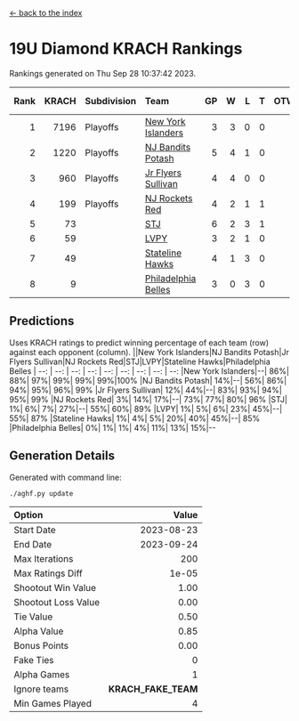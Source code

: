 [<- back to the index](readme.md)
# 19U Diamond KRACH Rankings
Rankings generated on Thu Sep 28 10:37:42 2023.

Rank|KRACH|Subdivision|Team|GP|W|L|T|OTW|OTL|SoS|Exp Wins|Win Diff
---:|---:|:---|:---|---:|---:|---:|---:|---:|---:|---:|---:|---:
1|7196|Playoffs|[New York Islanders](https://gamesheetstats.com/seasons/3663/teams/140861/schedule)|3|3|0|0|0|0|317|3.8|-0.0
2|1220|Playoffs|[NJ Bandits Potash](https://gamesheetstats.com/seasons/3663/teams/140857/schedule)|5|4|1|0|0|0|1266|4.8|-0.0
3|960|Playoffs|[Jr Flyers Sullivan](https://gamesheetstats.com/seasons/3663/teams/140859/schedule)|4|4|0|0|1|0|30|4.9|0.0
4|199|Playoffs|[NJ Rockets Red](https://gamesheetstats.com/seasons/3663/teams/140855/schedule)|4|2|1|1|0|0|286|3.3|-0.0
5|73||[STJ](https://gamesheetstats.com/seasons/3663/teams/140858/schedule)|6|2|3|1|0|0|409|3.3|-0.0
6|59||[LVPY](https://gamesheetstats.com/seasons/3663/teams/140860/schedule)|3|2|1|0|0|0|56|2.9|0.0
7|49||[Stateline Hawks](https://gamesheetstats.com/seasons/3663/teams/141851/schedule)|4|1|3|0|0|1|631|1.9|0.0
8|9||[Philadelphia Belles](https://gamesheetstats.com/seasons/3663/teams/140864/schedule)|3|0|3|0|0|0|89|0.9|0.0

## Predictions
Uses KRACH ratings to predict winning percentage of each team (row) against each opponent (column).
||New York Islanders|NJ Bandits Potash|Jr Flyers Sullivan|NJ Rockets Red|STJ|LVPY|Stateline Hawks|Philadelphia Belles
| --: | --: | --: | --: | --: | --: | --: | --: | --: 
|New York Islanders|--| 86%| 88%| 97%| 99%| 99%| 99%|100%
|NJ Bandits Potash| 14%|--| 56%| 86%| 94%| 95%| 96%| 99%
|Jr Flyers Sullivan| 12%| 44%|--| 83%| 93%| 94%| 95%| 99%
|NJ Rockets Red|  3%| 14%| 17%|--| 73%| 77%| 80%| 96%
|STJ|  1%|  6%|  7%| 27%|--| 55%| 60%| 89%
|LVPY|  1%|  5%|  6%| 23%| 45%|--| 55%| 87%
|Stateline Hawks|  1%|  4%|  5%| 20%| 40%| 45%|--| 85%
|Philadelphia Belles|  0%|  1%|  1%|  4%| 11%| 13%| 15%|--

## Generation Details

Generated with command line:
```
./aghf.py update
```

| Option | Value |
| :----- | ----: |
| Start Date | 2023-08-23 |
| End Date | 2023-09-24 |
| Max Iterations | 200 |
| Max Ratings Diff | 1e-05 |
| Shootout Win Value | 1.00 |
| Shootout Loss Value | 0.00 |
| Tie Value | 0.50 |
| Alpha Value | 0.85 |
| Bonus Points | 0.00 |
| Fake Ties | 0 |
| Alpha Games | 1 |
| Ignore teams | __KRACH_FAKE_TEAM__ |
| Min Games Played | 4 |

